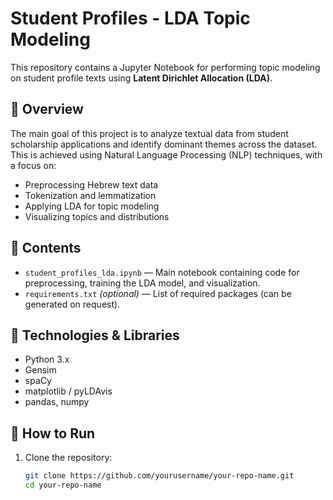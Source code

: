 # Student Profiles - LDA Topic Modeling

This repository contains a Jupyter Notebook for performing topic modeling on student profile texts using **Latent Dirichlet Allocation (LDA)**.

## 📘 Overview

The main goal of this project is to analyze textual data from student scholarship applications and identify dominant themes across the dataset. This is achieved using Natural Language Processing (NLP) techniques, with a focus on:

- Preprocessing Hebrew text data
- Tokenization and lemmatization
- Applying LDA for topic modeling
- Visualizing topics and distributions

## 📂 Contents

- `student_profiles_lda.ipynb` — Main notebook containing code for preprocessing, training the LDA model, and visualization.
- `requirements.txt` *(optional)* — List of required packages (can be generated on request).

## 🔧 Technologies & Libraries

- Python 3.x
- Gensim
- spaCy
- matplotlib / pyLDAvis
- pandas, numpy

## 🧪 How to Run

1. Clone the repository:
   ```bash
   git clone https://github.com/yourusername/your-repo-name.git
   cd your-repo-name
